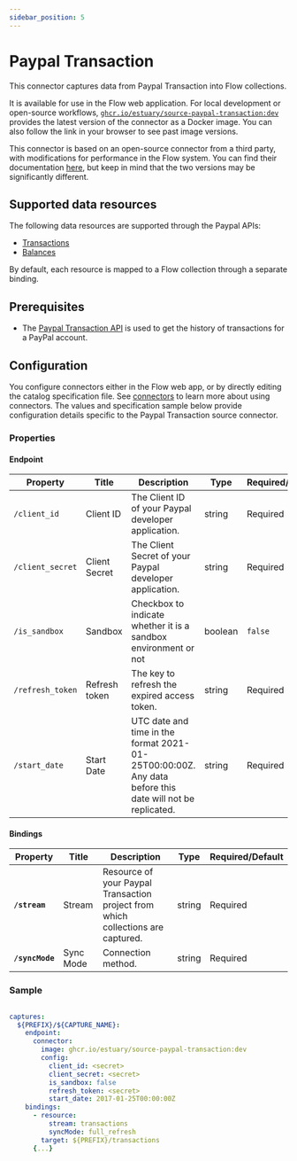 ```yaml
---
sidebar_position: 5
---
```

# Paypal Transaction

This connector captures data from Paypal Transaction into Flow collections.

It is available for use in the Flow web application. For local development or open-source workflows, [`ghcr.io/estuary/source-paypal-transaction:dev`](https://ghcr.io/estuary/source-paypal-transaction:dev) provides the latest version of the connector as a Docker image. You can also follow the link in your browser to see past image versions.

This connector is based on an open-source connector from a third party, with modifications for performance in the Flow system.
You can find their documentation [here](https://docs.airbyte.com/integrations/sources/paypal-transaction/),
but keep in mind that the two versions may be significantly different.

## Supported data resources

The following data resources are supported through the Paypal APIs:

* [Transactions](https://developer.paypal.com/docs/api/transaction-search/v1/#transactions)
* [Balances](https://developer.paypal.com/docs/api/transaction-search/v1/#balances)

By default, each resource is mapped to a Flow collection through a separate binding.

## Prerequisites

* The [Paypal Transaction API](https://developer.paypal.com/docs/api/transaction-search/v1/) is used to get the history of transactions for a PayPal account.

## Configuration

You configure connectors either in the Flow web app, or by directly editing the catalog specification file.
See [connectors](../../../concepts/connectors.md#using-connectors) to learn more about using connectors. The values and specification sample below provide configuration details specific to the Paypal Transaction source connector.

### Properties

#### Endpoint

| Property | Title | Description | Type | Required/Default |
|---|---|---|---|---|
| `/client_id` | Client ID | The Client ID of your Paypal developer application. | string | Required |
| `/client_secret` | Client Secret | The Client Secret of your Paypal developer application. | string | Required |
| `/is_sandbox` | Sandbox | Checkbox to indicate whether it is a sandbox environment or not | boolean | `false` |
| `/refresh_token` | Refresh token | The key to refresh the expired access token. | string | Required |
| `/start_date` | Start Date | UTC date and time in the format 2021-01-25T00:00:00Z. Any data before this date will not be replicated. | string | Required |

#### Bindings

| Property | Title | Description | Type | Required/Default |
|---|---|---|---|---|
| **`/stream`** | Stream | Resource of your Paypal Transaction project from which collections are captured. | string | Required |
| **`/syncMode`** | Sync Mode | Connection method. | string | Required |

### Sample

```yaml

captures:
  ${PREFIX}/${CAPTURE_NAME}:
    endpoint:
      connector:
        image: ghcr.io/estuary/source-paypal-transaction:dev
        config:
          client_id: <secret>
          client_secret: <secret>
          is_sandbox: false
          refresh_token: <secret>
          start_date: 2017-01-25T00:00:00Z
    bindings:
      - resource:
          stream: transactions
          syncMode: full_refresh
        target: ${PREFIX}/transactions
      {...}
```
